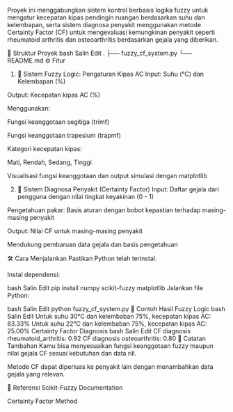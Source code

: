 Proyek ini menggabungkan sistem kontrol berbasis logika fuzzy untuk mengatur kecepatan kipas pendingin ruangan berdasarkan suhu dan kelembapan, serta sistem diagnosa penyakit menggunakan metode Certainty Factor (CF) untuk mengevaluasi kemungkinan penyakit seperti rheumatoid arthritis dan osteoarthritis berdasarkan gejala yang diberikan.

📁 Struktur Proyek
bash
Salin
Edit
.
├── fuzzy_cf_system.py
└── README.md
⚙️ Fitur
1. 🔄 Sistem Fuzzy Logic: Pengaturan Kipas AC
Input: Suhu (°C) dan Kelembapan (%)

Output: Kecepatan kipas AC (%)

Menggunakan:

Fungsi keanggotaan segitiga (trimf)

Fungsi keanggotaan trapesium (trapmf)

Kategori kecepatan kipas:

Mati, Rendah, Sedang, Tinggi

Visualisasi fungsi keanggotaan dan output simulasi dengan matplotlib

2. 🧠 Sistem Diagnosa Penyakit (Certainty Factor)
Input: Daftar gejala dari pengguna dengan nilai tingkat keyakinan (0 - 1)

Pengetahuan pakar: Basis aturan dengan bobot kepastian terhadap masing-masing penyakit

Output: Nilai CF untuk masing-masing penyakit

Mendukung pembaruan data gejala dan basis pengetahuan

🛠️ Cara Menjalankan
Pastikan Python telah terinstal.

Instal dependensi:

bash
Salin
Edit
pip install numpy scikit-fuzzy matplotlib
Jalankan file Python:

bash
Salin
Edit
python fuzzy_cf_system.py
🧪 Contoh Hasil
Fuzzy Logic
bash
Salin
Edit
Untuk suhu 30°C dan kelembaban 75%, kecepatan kipas AC: 83.33%
Untuk suhu 22°C dan kelembaban 75%, kecepatan kipas AC: 25.00%
Certainty Factor Diagnosis
bash
Salin
Edit
CF diagnosis rheumatoid_arthritis: 0.92
CF diagnosis osteoarthritis: 0.80
🧠 Catatan Tambahan
Kamu bisa menyesuaikan fungsi keanggotaan fuzzy maupun nilai gejala CF sesuai kebutuhan dan data riil.

Metode CF dapat diperluas ke penyakit lain dengan menambahkan data gejala yang relevan.

📌 Referensi
Scikit-Fuzzy Documentation

Certainty Factor Method

